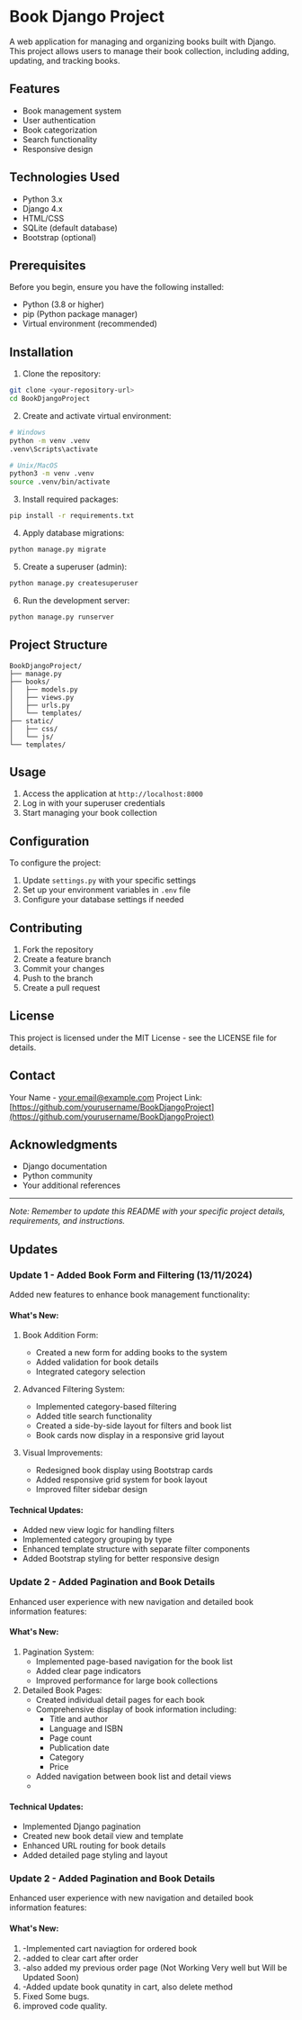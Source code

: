 # Book Django Project

A web application for managing and organizing books built with Django. This project allows users to manage their book collection, including adding, updating, and tracking books.

## Features

- Book management system
- User authentication
- Book categorization
- Search functionality
- Responsive design

## Technologies Used

- Python 3.x
- Django 4.x
- HTML/CSS
- SQLite (default database)
- Bootstrap (optional)

## Prerequisites

Before you begin, ensure you have the following installed:
- Python (3.8 or higher)
- pip (Python package manager)
- Virtual environment (recommended)

## Installation

1. Clone the repository:
```bash
git clone <your-repository-url>
cd BookDjangoProject
```

2. Create and activate virtual environment:
```bash
# Windows
python -m venv .venv
.venv\Scripts\activate

# Unix/MacOS
python3 -m venv .venv
source .venv/bin/activate
```

3. Install required packages:
```bash
pip install -r requirements.txt
```

4. Apply database migrations:
```bash
python manage.py migrate
```

5. Create a superuser (admin):
```bash
python manage.py createsuperuser
```

6. Run the development server:
```bash
python manage.py runserver
```

## Project Structure

```
BookDjangoProject/
├── manage.py
├── books/
│   ├── models.py
│   ├── views.py
│   ├── urls.py
│   └── templates/
├── static/
│   ├── css/
│   └── js/
└── templates/
```

## Usage

1. Access the application at `http://localhost:8000`
2. Log in with your superuser credentials
3. Start managing your book collection

## Configuration

To configure the project:
1. Update `settings.py` with your specific settings
2. Set up your environment variables in `.env` file
3. Configure your database settings if needed

## Contributing

1. Fork the repository
2. Create a feature branch
3. Commit your changes
4. Push to the branch
5. Create a pull request

## License

This project is licensed under the MIT License - see the LICENSE file for details.

## Contact

Your Name - your.email@example.com
Project Link: [https://github.com/yourusername/BookDjangoProject](https://github.com/yourusername/BookDjangoProject)

## Acknowledgments

- Django documentation
- Python community
- Your additional references

---
*Note: Remember to update this README with your specific project details, requirements, and instructions.*


## Updates

### Update 1 - Added Book Form and Filtering (13/11/2024)
Added new features to enhance book management functionality:

#### What's New:
1. Book Addition Form:
   - Created a new form for adding books to the system
   - Added validation for book details
   - Integrated category selection

2. Advanced Filtering System:
   - Implemented category-based filtering
   - Added title search functionality
   - Created a side-by-side layout for filters and book list
   - Book cards now display in a responsive grid layout

3. Visual Improvements:
   - Redesigned book display using Bootstrap cards
   - Added responsive grid system for book layout
   - Improved filter sidebar design

#### Technical Updates:
- Added new view logic for handling filters
- Implemented category grouping by type
- Enhanced template structure with separate filter components
- Added Bootstrap styling for better responsive design

### Update 2 - Added Pagination and Book Details
Enhanced user experience with new navigation and detailed book information features:

#### What's New:
1. Pagination System:
   - Implemented page-based navigation for the book list
   - Added clear page indicators
   - Improved performance for large book collections
2. Detailed Book Pages:
   - Created individual detail pages for each book
   - Comprehensive display of book information including:
     - Title and author
     - Language and ISBN
     - Page count
     - Publication date
     - Category
     - Price
   - Added navigation between book list and detail views
   - 
#### Technical Updates:
- Implemented Django pagination
- Created new book detail view and template
- Enhanced URL routing for book details
- Added detailed page styling and layout

### Update 2 - Added Pagination and Book Details
Enhanced user experience with new navigation and detailed book information features:

#### What's New:
1. -Implemented cart naviagtion for ordered book
2. -added to clear cart after order
3. -also added my previous order page (Not Working Very well but Will be Updated Soon)
4. -Added update book qunatity in cart, also delete method
5. Fixed Some bugs.
6. improved code quality.
